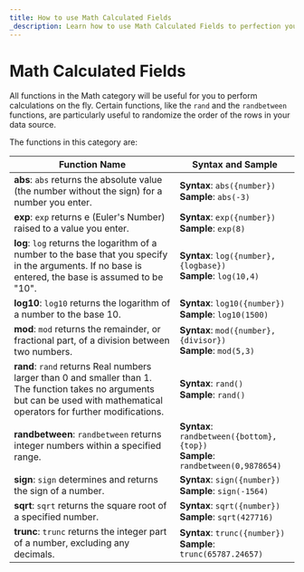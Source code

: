 ```yaml
---
title: How to use Math Calculated Fields
_description: Learn how to use Math Calculated Fields to perfection your dashboards.
---
```


# Math Calculated Fields


All functions in the Math category will be useful for you to perform
calculations on the fly. Certain functions, like the `rand` and the
`randbetween` functions, are particularly useful to randomize the order
of the rows in your data source.

The functions in this category are:

   | **Function Name** | **Syntax and Sample**                                                         |
|-------------------|-------------------------------------------------------------------------------|
| **abs**: `abs` returns the absolute value (the number without the sign) for a number you enter. | **Syntax**: `abs({number})`<br/>**Sample**: `abs(-3)`                         |
| **exp**: `exp` returns e (Euler's Number) raised to a value you enter. | **Syntax**: `exp({number})`<br/>**Sample**: `exp(8)`                               |
| **log**: `log` returns the logarithm of a number to the base that you specify in the arguments. If no base is entered, the base is assumed to be "10". | **Syntax**: `log({number},{logbase})`<br/>**Sample**: `log(10,4)`                  |
| **log10**: `log10` returns the logarithm of a number to the base 10. | **Syntax**: `log10({number})`<br/>**Sample**: `log10(1500)`                        |
| **mod**: `mod` returns the remainder, or fractional part, of a division between two numbers. | **Syntax**: `mod({number},{divisor})`<br/>**Sample**: `mod(5,3)`                   |
| **rand**: `rand` returns Real numbers larger than 0 and smaller than 1. The function takes no arguments but can be used with mathematical operators for further modifications. | **Syntax**: `rand()`<br/>**Sample**: `rand()`                                      |
| **randbetween**: `randbetween` returns integer numbers within a specified range. | **Syntax**: `randbetween({bottom},{top})`<br/>**Sample**: `randbetween(0,9878654)` |
| **sign**: `sign` determines and returns the sign of a number. | **Syntax**: `sign({number})`<br/>**Sample**: `sign(-1564)`                         |
| **sqrt**: `sqrt` returns the square root of a specified number. | **Syntax**: `sqrt({number})`<br/>**Sample**: `sqrt(427716)`                        |
| **trunc**: `trunc` returns the integer part of a number, excluding any decimals. | **Syntax**: `trunc({number})`<br/>**Sample**: `trunc(65787.24657)`                 |
                                                                                                                                                                                               
